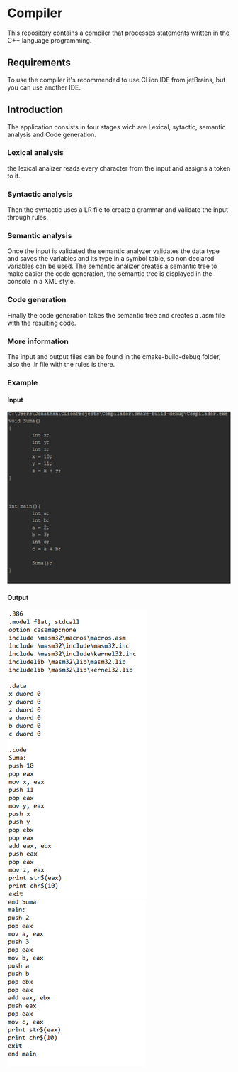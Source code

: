 # Compiler
This repository contains a compiler that processes statements written in the C++ language programming.

## Requirements
To use the compiler it's recommended to use CLion IDE from jetBrains, but you can use another IDE.

## Introduction
The application consists in four stages wich are Lexical, sytactic, semantic analysis and Code generation.

### Lexical analysis
the lexical analizer reads every character from the input and assigns a token to it.

### Syntactic analysis
Then the syntactic uses a LR file to create a grammar and validate the input through rules. 

### Semantic analysis
Once the input is validated the semantic analyzer validates the data type and saves the variables and its type in a symbol table, so non declared variables can be used.
The semantic analizer creates a semantic tree to make easier the code generation, the semantic tree is displayed in the console in a XML style.

### Code generation
Finally the code generation takes the semantic tree and creates a .asm file with the resulting code.

### More information
The input and output files can be found in the cmake-build-debug folder, also the .lr file with the rules is there.

### Example

#### Input

<img src="https://github.com/JonathanVega08/Compiler/blob/master/img/Input.png"/>

#### Output
<img src="https://github.com/JonathanVega08/Compiler/blob/master/img/output.png"/>
<img src="https://github.com/JonathanVega08/Compiler/blob/master/img/output2.png"/>



